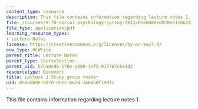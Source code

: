 ```yaml
---
content_type: resource
description: This file contains information regarding lecture notes 1.
file: /courses/9-70-social-psychology-spring-2013/0560d8de0870e61c6624348450f19dfc_MIT9_70S13_std_rst_fm_L1.pdf
file_type: application/pdf
learning_resource_types:
- Lecture Notes
license: https://creativecommons.org/licenses/by-nc-sa/4.0/
ocw_type: OCWFile
parent_title: Lecture Notes
parent_type: CourseSection
parent_uid: b7510edb-170e-a880-1ef3-917767c644d2
resourcetype: Document
title: Lecture 1 Study group roster
uid: 0560d8de-0870-e61c-6624-348450f19dfc
---
```

This file contains information regarding lecture notes 1.